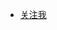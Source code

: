-  [关注我](<img  src="http://otter.qiniudn.com/qrcode_for_gh_6f91f11a44b3_258.jpg" style="max-width: 300px;">
)